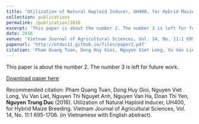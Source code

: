 ```yaml
---
title: "Utilization of Natural Haploid Inducer, UH400, for Hybrid Maize Breeding"
collection: publications
permalink: /publication/2016
excerpt: 'This paper is about the number 2. The number 3 is left for future work.'
date: 2016
venue: 'Vietnam Journal of Agricultural Sciences, Vol. 14, No. 11:1 695-1706. (in Vietnamese with English abstract).'
paperurl: 'http://ntduc11.github.io/files/paper2.pdf'
citation: 'Pham Quang Tuan, Dong Huy Gioi, Nguyen Viet Long, Vu Van Liet, Nguyen Thi Nguyet Anh, Nguyen Van Ha, Doan Thi Yen, Nguyen Trung Duc (2016). Utilization of Natural Haploid Inducer, UH400, for Hybrid Maize Breeding. Vietnam Journal of Agricultural Sciences, Vol. 14, No. 11:1 695-1706. (in Vietnamese with English abstract).'
---
```

This paper is about the number 2. The number 3 is left for future work.

[Download paper here](http://academicpages.github.io/files/paper2.pdf)

Recommended citation: Pham Quang Tuan, Dong Huy Gioi, Nguyen Viet Long, Vu Van Liet, Nguyen Thi Nguyet Anh, Nguyen Van Ha, Doan Thi Yen, **Nguyen Trung Duc** (2016). Utilization of Natural Haploid Inducer, UH400, for Hybrid Maize Breeding. Vietnam Journal of Agricultural Sciences, Vol. 14, No. 11:1 695-1706. (in Vietnamese with English abstract).
